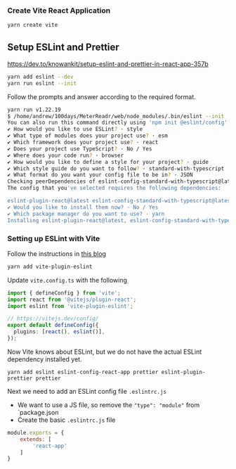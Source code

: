 
### Create Vite React Application

```bash
yarn create vite
```

## Setup ESLint and Prettier

https://dev.to/knowankit/setup-eslint-and-prettier-in-react-app-357b

```bash
yarn add eslint --dev
yarn run eslint --init
```

Follow the prompts and answer according to the required format. 

```bash
yarn run v1.22.19
$ /home/andrew/100days/MeterReadr/web/node_modules/.bin/eslint --init
You can also run this command directly using 'npm init @eslint/config'.
✔ How would you like to use ESLint? · style
✔ What type of modules does your project use? · esm
✔ Which framework does your project use? · react
✔ Does your project use TypeScript? · No / Yes
✔ Where does your code run? · browser
✔ How would you like to define a style for your project? · guide
✔ Which style guide do you want to follow? · standard-with-typescript
✔ What format do you want your config file to be in? · JSON
Checking peerDependencies of eslint-config-standard-with-typescript@latest
The config that you've selected requires the following dependencies:

eslint-plugin-react@latest eslint-config-standard-with-typescript@latest @typescript-eslint/eslint-plugin@^5.0.0 eslint@^8.0.1 eslint-plugin-import@^2.25.2 eslint-plugin-n@^15.0.0 eslint-plugin-promise@^6.0.0 typescript@*
✔ Would you like to install them now? · No / Yes
✔ Which package manager do you want to use? · yarn
Installing eslint-plugin-react@latest, eslint-config-standard-with-typescript@latest, @typescript-eslint/eslint-plugin@^5.0.0, eslint@^8.0.1, eslint-plugin-import@^2.25.2, eslint-plugin-n@^15.0.0, eslint-plugin-promise@^6.0.0, typescript@*
```

### Setting up ESLint with Vite

Follow the instructions in [this blog](https://www.robinwieruch.de/vite-eslint/)

```bash
yarn add vite-plugin-eslint
```

Update `vite.config.ts` with the following

```typescript
import { defineConfig } from 'vite';
import react from '@vitejs/plugin-react';
import eslint from 'vite-plugin-eslint';

// https://vitejs.dev/config/
export default defineConfig({
  plugins: [react(), eslint()],
});
```

Now Vite knows about ESLint, but we do not have the actual ESLint dependency installed yet.

```
yarn add eslint eslint-config-react-app prettier eslint-plugin-prettier prettier
```

Next we need to add an ESLint config file `.eslintrc.js`

- We want to use a JS file, so remove the `"type": "module"` from `package.json 
- Create the basic `.eslintrc.js` file

```js
module.exports = {
    extends: [
        'react-app'
    ]
}
```